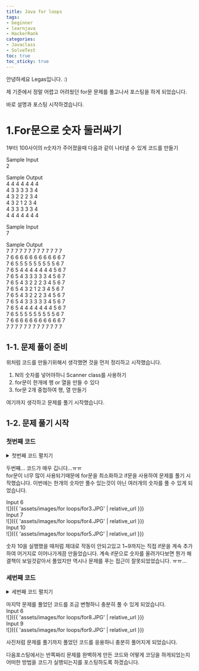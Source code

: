 ```yaml
---
title: Java for loops
tags:
- beginner
- learnjava
- HackerRank
categories:
- Javaclass
- SolveTest
toc: true
toc_sticky: true
---
```


안녕하세요 Legas입니다. :)

제 기준에서 정말 어렵고 어려웠던 for문 문제를 풀고나서 포스팅을 하게 되었습니다.

바로 설명과 포스팅 시작하겠습니다.

# 1.For문으로 숫자 둘러싸기
1부터 100사이의 n숫자가 주어졌을때 다음과 같이 나타낼 수 있게 코드를 만들기  

Sample Input  
2

Sample Output  
4 4 4 4 4 4 4  
4 3 3 3 3 3 4  
4 3 2 2 2 3 4  
4 3 2 1 2 3 4  
4 3 3 3 3 3 4  
4 4 4 4 4 4 4   

Sample Input  
7  

Sample Output  
7 7 7 7 7 7 7 7 7 7 7 7 7   
7 6 6 6 6 6 6 6 6 6 6 6 7   
7 6 5 5 5 5 5 5 5 5 5 6 7   
7 6 5 4 4 4 4 4 4 4 5 6 7   
7 6 5 4 3 3 3 3 3 4 5 6 7   
7 6 5 4 3 2 2 2 3 4 5 6 7   
7 6 5 4 3 2 1 2 3 4 5 6 7   
7 6 5 4 3 2 2 2 3 4 5 6 7   
7 6 5 4 3 3 3 3 3 4 5 6 7   
7 6 5 4 4 4 4 4 4 4 5 6 7   
7 6 5 5 5 5 5 5 5 5 5 6 7   
7 6 6 6 6 6 6 6 6 6 6 6 7   
7 7 7 7 7 7 7 7 7 7 7 7 7  

## 1-1. 문제 풀이 준비
위처럼 코드를 만들기위해서 생각했면 것을 먼저 정리하고 시작했습니다.  
1. N의 숫자를 넣어야하니 Scanner class를 사용하기  
2. for문이 한개에 행 or 열을 만들 수 있다  
3. for문 2개 중첩하여 행, 열 만들기  

여기까지 생각하고 문제를 풀기 시작했습니다.

## 1-2. 문제 풀기 시작
### 첫번째 코드
<details>
  <summary>첫번째 코드 펼치기</summary>
  <div markdown="1">
```java
public static void main(String[] args) {
        Scanner star = new Scanner(System.in);
        int n = star.nextInt();
        int x = n;
        int y = 1;
        int z = 0;
        int q = 2*n-1;
        for(z = 0; z < q; z++){
            System.out.print(n);
        }
        System.out.println();
        for(z = 0; z<q-1; z++){
            System.out.print(n);
            for(z = 0; z< q-2; z++){
                System.out.print(n-1);
            }
            System.out.print(n);
        }
        System.out.println();
        for(z = 0; z < q-1; z++){ //7
            System.out.print(n);
            for(z = 0; z < q-2; z++){//6
                System.out.print(n-1);
                for(z = 1; z < q-3; z++){//5
                    System.out.print(n-2);
                }
            }
        }
        System.out.print(n-1);
        System.out.println(n);

        for(z = 0; z < q-1; z++){ //7
            System.out.print(n);
            for(z = 0; z < q-2; z++){//6
                System.out.print(n-1);
                for(z = 1; z < q-3; z++){//5
                    System.out.print(n-2);
                    for(z = 2; z < q-4; z++){
                        System.out.print(n-3);
                    }
                }
            }
        }
        System.out.print(n-2);
        System.out.print(n-1);
        System.out.println(n);
//중앙
        System.out.print(n);
        for (z = 0; z < n; z++) {
            x = x-1;
            if(x<1){
                for(z = 0; z < n-1; z++){
                    y = y+1;
                    System.out.print(y);
                }
            }else {
                System.out.print(x);
            }

        }
        System.out.println();
//중앙
        for(z = 0; z < q-1; z++){ //7
            System.out.print(n);
            for(z = 0; z < q-2; z++){//6
                System.out.print(n-1);
                for(z = 1; z < q-3; z++){//5
                    System.out.print(n-2);
                    for(z = 2; z < q-4; z++){
                        System.out.print(n-3);
                    }
                }
            }
        }
        System.out.print(n-2);
        System.out.print(n-1);
        System.out.println(n);

        for(z = 0; z<q-1; z++){
            System.out.print(n);
            for(z = 0; z< q-2; z++){
                System.out.print(n-1);
                for(z = 1; z< q-3; z++){
                    System.out.print(n-2);
                }
            }
        }
        System.out.print(n-1);
        System.out.println(n);

        for(z = 0; z<q-1; z++){
            System.out.print(n);
            for(z = 0; z< q-2; z++){
                System.out.print(n-1);
            }
            System.out.print(n);
        }
        System.out.println();

        for(z = 0; z < q-1; z++){
            System.out.print(n);
        }
        System.out.println(n);


    }		
```
  </div>
</details>
													 		
코드 실행 결과  
![]({{ 'assets/images/for loops/for1.JPG' | relative_url }})  
수많은 for문이 보이지만 실행결과로는 문제를 푼것으로 보이지만....  
![]({{ 'assets/images/for loops/for2.JPG' | relative_url }})  
다른숫자를 넣게되면 제대로 실행이 안된다....  
		
그래도 어떻게든 한 숫자를 사용하여 정답을 만들었기 때문에 그것을 응용하면 무작위 N의 숫자가 들어가더라도 풀 수 있지 않을까 생각했습니다.
		
너무나 안일한 생각이었습니다......... 이 문제를 푼지 아마 한달 하고 더 걸렸습니다.....ㅠㅠ
		
### 두번째 코드  
<details>
  <summary>두번째 코드 펼치기</summary>
  <div markdown="1">
```java
public static void main(String[] args) {
        Scanner star = new Scanner(System.in);
        int n = star.nextInt();
        int x = 2*n-1;
        int z = 2*n-2;
        int y = 2*n-3;
        int n1 = n-1;
        for(int i=0;i<x;i++){
            System.out.print(n);
            for(int j=0;j<y;j++){
                if(i==n-1){
                    System.out.print(n1);
                    if(j>=y/2){
                        n1+=1;
                    }else{
                        n1-=1;
                    }
                }else if(0<i&i<n-1){
                    if(7<i&i<n-1){
                        if(6<j&j<y-7){
                            System.out.print(n-8);
                        }else if(5<j&j<y-6){
                            System.out.print(n-7);
                        }else if(4<j&j<y-5){
                            System.out.print(n-6);
                        }else if(3<j&j<y-4){
                            System.out.print(n-5);
                        }else if(2<j&j<y-3){
                            System.out.print(n-4);
                        }else if(1<j&j<y-2){
                            System.out.print(n-3);
                        }else if(0<j&j<y-1){
                            System.out.print(n-2);
                        }else{
                            System.out.print(n-1);
                        }
                    }else if(6<i&i<n-1){
                        if(5<j&j<y-6){
                            System.out.print(n-7);
                        }else if(4<j&j<y-5){
                            System.out.print(n-6);
                        }else if(3<j&j<y-4){
                            System.out.print(n-5);
                        }else if(2<j&j<y-3){
                            System.out.print(n-4);
                        }else if(1<j&j<y-2){
                            System.out.print(n-3);
                        }else if(0<j&j<y-1){
                            System.out.print(n-2);
                        }else{
                            System.out.print(n-1);
                        }
                    }else if(5<i&i<n-1){
                        if(4<j&j<y-5){
                            System.out.print(n-6);
                        }else if(3<j&j<y-4){
                            System.out.print(n-5);
                        }else if(2<j&j<y-3){
                            System.out.print(n-4);
                        }else if(1<j&j<y-2){
                            System.out.print(n-3);
                        }else if(0<j&j<y-1){
                            System.out.print(n-2);
                        }else{
                            System.out.print(n-1);
                        }
                    }else if(4<i&i<n-1){
                        if(3<j&j<y-4){
                            System.out.print(n-5);
                        }else if(2<j&j<y-3){
                            System.out.print(n-4);
                        }else if(1<j&j<y-2){
                            System.out.print(n-3);
                        }else if(0<j&j<y-1){
                            System.out.print(n-2);
                        }else{
                            System.out.print(n-1);
                        }
                    }else if(3<i&i<n-1){
                        if(2<j&j<y-3){
                            System.out.print(n-4);
                        }else if(1<j&j<y-2){
                            System.out.print(n-3);
                        }else if(0<j&j<y-1){
                            System.out.print(n-2);
                        }else{
                            System.out.print(n-1);
                        }
                    }else if(2<i&i<n-1){
                        if(1<j&j<y-2){
                            System.out.print(n-3);
                        }else if(0<j&j<y-1){
                            System.out.print(n-2);
                        }else{
                            System.out.print(n-1);
                        }
                    }else if(1<i&i<n-1) {
                        if (0<j&j<y-1){
                            System.out.print(n-2);
                        } else {
                            System.out.print(n-1);
                        }
                    }else{
                        System.out.print(n-1);
                    }
                }else if(n-1<i&i<2*n-2){
                    if(n-1<i&i<2*n-8){
                        if(5<j&j<y-6){
                            System.out.print(n-7);
                        }else if(4<j&j<y-5){
                            System.out.print(n-6);
                        }else if(3<j&j<y-4){
                            System.out.print(n-5);
                        }else if(2<j&j<y-3){
                            System.out.print(n-4);
                        }else if(1<j&j<y-2){
                            System.out.print(n-3);
                        }else if(0<j&j<y-1){
                            System.out.print(n-2);
                        }else{
                            System.out.print(n-1);
                        }
                    }else if(n-1<i&i<2*n-7){
                        if(4<j&j<y-5){
                            System.out.print(n-6);
                        }else if(3<j&j<y-4){
                            System.out.print(n-5);
                        }else if(2<j&j<y-3){
                            System.out.print(n-4);
                        }else if(1<j&j<y-2){
                            System.out.print(n-3);
                        }else if(0<j&j<y-1){
                            System.out.print(n-2);
                        }else{
                            System.out.print(n-1);
                        }
                    }else if(n-1<i&i<2*n-6){
                        if(3<j&j<y-4){
                            System.out.print(n-5);
                        }else if(2<j&j<y-3){
                            System.out.print(n-4);
                        }else if(1<j&j<y-2){
                            System.out.print(n-3);
                        }else if(0<j&j<y-1){
                            System.out.print(n-2);
                        }else{
                            System.out.print(n-1);
                        }
                    }else if(n-1<i&i<2*n-5){
                        if(2<j&j<y-3){
                            System.out.print(n-4);
                        }else if(1<j&j<y-2){
                            System.out.print(n-3);
                        }else if(0<j&j<y-1){
                            System.out.print(n-2);
                        }else{
                            System.out.print(n-1);
                        }
                    }else if(n-1<i&i<2*n-4){
                        if(1<j&j<y-2){
                            System.out.print(n-3);
                        }else if(0<j&j<y-1){
                            System.out.print(n-2);
                        }else{
                            System.out.print(n-1);
                        }
                    }else if(n-1<i&i<2*n-3){
                        if(0<j&j<y-1){
                            System.out.print(n-2);
                        }else{
                            System.out.print(n-1);
                        }
                    }else{
                        System.out.print(n-1);
                    }
                }else{
                    System.out.print(n);
                }
            }
            System.out.println(n);
        }

    }
```
 </div>
</details>

두번째... 코드가 매우 깁니다...ㅠㅠ  
for문이 너무 많이 사용되기때문에 for문을 최소화하고 if문을 사용하여 문제를 풀기 시작했습니다.
이번에는 한개의 숫자만 풀수 있는것이 아닌 여러개의 숫자를 풀 수 있게 되었습니다.  

Input 6  
![]({{ 'assets/images/for loops/for3.JPG' | relative_url }})  
Input 7   
![]({{ 'assets/images/for loops/for4.JPG' | relative_url }})  
Input 10   
![]({{ 'assets/images/for loops/for5.JPG' | relative_url }})  

숫자 10을 실행했을 때처럼 제대로 작동이 안되고있고 1~9까지는 직접 if문을 계속 추가하여 어거지로 이어나가게끔 만들었습니다. 계속 if문으로 숫자를 올려가다보면 뭔가 해결책이 보일것같아서 풀었지만 역시나 문제를 푸는 접근이 잘못되었었습니다. ㅠㅠ...  
### 세번째 코드
<details>
  <summary>세번째 코드 펼치기</summary>
  <div markdown="1">
```java
public static void main(String[] args) {
        Scanner star = new Scanner(System.in);
        int n = star.nextInt();
        int x = 2*n-1;
        int z = 2*n-2;
        int y = 2*n-3;
        int n1 = n-3;
        int n11=n-3;
        int n12=n-1;
        int n2 = -n-2;
        int n3 = n-1;
        int d=n;
        int a=n;
        int a1=a+1;
        int b=2;
        int c=-1;
        int r=-1;
        int t=0;
        for(int i=0;i<x/2+1;i++){
            System.out.print(n);
            for(int j=0;j<y;j++){
                if(i==n-1){
                    System.out.print(n12);
                    if(j>=y/2){
                        n12+=1;
                    }else{
                        n12-=1;
                    }

                }else if(0<i&i<n-1){
                    if(1<i&i<n-1){
                        if(j>=z){ //z = 2*n-2
                            n2-=1;
                            System.out.print(Math.abs(n2)); //n2 = y = 2*n-3

                        }else if(j>=c){//c= -1
                            System.out.print(a);
                        }else{
                            System.out.print(n1); // n1= n-3
                            n1-=1;
                        }
                    }else{
                        System.out.print(a);
                    }

                }else{
                    System.out.print(n);
                }
            }System.out.println(n);
            a-=1;
            a1-=1;
            c+=1;
            z-=1;
            if(i<3){
                n1+=1;
                n2+=2;
            }else{ // n=6
                n1+=r;
                n2+=t;
            }
            r+=1;
            t+=1;
        }
        int n4=n-3;
        for(int q=0;q<x/2;q++){
            System.out.print(n);
            for(int w=0;w<y;w++){
                if(q<n-1){
                    if(w>=d){
                        System.out.print(n4);
                        n4+=1;
                    }else if(w<n11){
                        System.out.print(n3);
                        n3-=1;
                    }else{
                        System.out.print(b);
                    }
                }else{
                    System.out.print(n);
                }
            }
            System.out.println(n);
            b+=1;
            d+=1;
            n11-=1;
            if(q<1){
                n3+=3;
                n4-=2;
            }else{
                n4-=1;
                n3+=2;
            }
        }
    }
```
  </div>
</details>
세번째 코드는 전부 완성시키지는 않았지만 드디어 문제를 풀게 되었습니다.  
어떠한 N의 숫자를 넣게 되더라도 문제 없이 실행되게끔 코드를 만들었습니다.

Input 10  
![]({{ 'assets/images/for loops/for6.JPG' | relative_url }})  
Input 13  
![]({{ 'assets/images/for loops/for7.JPG' | relative_url }})  

중간을 기준으로 아래 코드도 위처럼 변경하면 완성 할 수 있어서 포스팅을 먼저하게되었습니다.  

위 문제를 풀기위해서 한달동안 화면만 계속 처다보면서 문제를 풀고 실행시키고 반복하며 풀게되었습니다.  
이것보다 더 쉬운 코드를 만들 수 있게되는 날까지 계속 공부를해야겠다 라는 생각을 하게되는 문제풀이였습니다.  

### 줄어드는 숫자 문제풀기
위에 풀었던 문제는 N의 숫자가 점점 줄어들면서 감싸는 형태라면 이번에는 N의 숫자가 감싸지면서 점점 증가하는 숫자로 푼것을 포스팅 하겠습니다.  

<details>
  <summary>마지막 코드 펼치기</summary>
  <div markdown="1">
```java
public static void main(String[] args) {
        Scanner star = new Scanner(System.in);
        int n = star.nextInt();
        int x = 1-n+n;
        int x1=x+1;
        int y = x;
        int z = 2*n-1;
        int z1=2*n-2;
        int c = 2*n-3;
        int v=-1;
        int a=4;
        int s=-2;
        int a1=-1;
        int s1=0;
        for(int i=0;i<z/2+1;i++){
            System.out.print(x);
            for(int j=0;j<c;j++){
                if(i==n-1){
                    System.out.print(x1);
                    if(j>=c/2){
                        x1-=1;
                    }else{
                        x1+=1;
                    }
                }else if(0<i&i<n-1){
                    if(1<i&i<n-1){
                        if(j>=z1){
                            System.out.print(s);
                            s-=1;
                        }else if(j>=v){
                            System.out.print(y);
                        }else{
                            System.out.print(a);
                            a+=1;
                        }
                    }else{
                        System.out.print(y);
                    }
                }else{
                    System.out.print(y);
                }
            }
            System.out.println(x);
            y+=1;
            z1-=1;
            v+=1;
            if(i<3){
                a-=1;
                s+=2;
            }else{
                a-=a1;
                s+=s1;
            }
            a1+=1;
            s1+=1;
        }
        y-=2;
        for(int o=0;o<z/2;o++){
            System.out.print(x);
            for(int k=0;k<c;k++){
                System.out.print(y);
            }
            System.out.println(x);
            y-=1;
        }
    }
```
  </div>
</details>

마지막 문제를 풀었던 코드를 조금 변형하니 충분히 풀 수 있게 되었습니다.  
Input 6  
![]({{ 'assets/images/for loops/for8.JPG' | relative_url }})  
Input 9  
![]({{ 'assets/images/for loops/for9.JPG' | relative_url }})  

사진처럼 문제를 풀기까지 풀었던 코드를 응용하니 충분히 풀어지게 되었습니다.

다음포스팅에서는 반쪽짜리 문제를 완벽하게 만든 코드와 어떻게 코딩을 하게되었는지  
어떠한 방법을 코드가 실행되는지를 포스팅하도록 하겠습니다.
